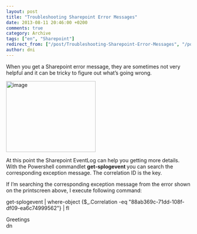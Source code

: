 ```yaml
---
layout: post
title: "Troubleshooting Sharepoint Error Messages"
date: 2013-08-11 20:46:00 +0200
comments: true
category: Archive
tags: ["en", "Sharepoint"]
redirect_from: ["/post/Troubleshooting-Sharepoint-Error-Messages", "/post/troubleshooting-sharepoint-error-messages"]
author: dni
---
```

<!-- more -->
<p>When you get a Sharepoint error message, they are sometimes not very helpful and it can be tricky to figure out what’s going wrong.</p>  <p><a href="/assets/archive/image_566.png"><img title="image" style="border-left-width: 0px; border-right-width: 0px; background-image: none; border-bottom-width: 0px; padding-top: 0px; padding-left: 0px; margin: 0px; display: inline; padding-right: 0px; border-top-width: 0px" border="0" alt="image" src="/assets/archive/image_thumb_564.png" width="244" height="193" /></a></p>  <p>At this point the Sharepoint EventLog can help you getting more details. With the Powershell commandlet <strong>get-splogevent </strong>you can search the corresponding exception message. The correlation ID is the key.</p>  <p>If I’m searching the corresponding exception message from the error shown on the printscreen above, I execute following command:</p>  <p>get-splogevent | where-object {$_.Correlation -eq &quot;88ab369c-71dd-108f-df09-ea6c74999562&quot;} | fl</p>  <p>Greetings    <br />dn</p>

